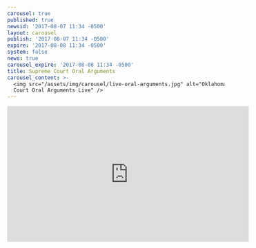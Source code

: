```yaml
---
carousel: true
published: true
newsid: '2017-08-07 11:34 -0500'
layout: carousel
publish: '2017-08-07 11:34 -0500'
expire: '2017-08-08 11:34 -0500'
system: false
news: true
carousel_expire: '2017-08-08 11:34 -0500'
title: Supreme Court Oral Arguments
carousel_content: >-
  <img src="/assets/img/carousel/live-oral-arguments.jpg" alt="Oklahoma Supreme
  Court Oral Arguments Live" />
---
```


<iframe width="560" height="315" src="https://www.youtube.com/embed/xcuAT2Z7VAE" frameborder="0" allowfullscreen></iframe>
